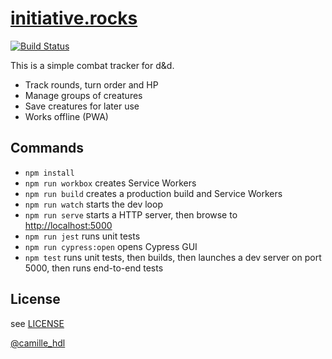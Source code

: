 # [initiative.rocks](https://initiative.rocks/)
[![Build Status](https://travis-ci.org/camille-hdl/initiative-rocks.svg?branch=master)](https://travis-ci.org/camille-hdl/initiative-rocks) 


This is a simple combat tracker for d&d.  

* Track rounds, turn order and HP
* Manage groups of creatures
* Save creatures for later use
* Works offline (PWA)

## Commands

* `npm install`
* `npm run workbox` creates Service Workers
* `npm run build` creates a production build and Service Workers
* `npm run watch` starts the dev loop
* `npm run serve` starts a HTTP server, then browse to [http://localhost:5000](http://localhost:5000)
* `npm run jest` runs unit tests
* `npm run cypress:open` opens Cypress GUI
* `npm test` runs unit tests, then builds, then launches a dev server on port 5000, then runs end-to-end tests

## License

see [LICENSE](LICENSE)


[@camille_hdl](https://twitter.com/camille_hdl)
